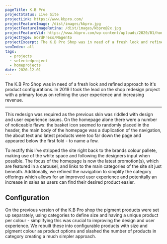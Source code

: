 ```yaml
---
pageTitle: K.B Pro
projectStatus: Live Site
projectLink: https://www.kbpro.com/
projectFeatureImage: /dist/images/kbpro.jpg
projectFeatureImageRetina: /dist/images/kbpro@2x.jpg 
projectFeatureVid: https://www.kbpro.com/wp-content/uploads/2020/01/homepage_video_large.mp4
projectType: WordPress/Magento
projectExcerpt: The K.B Pro Shop was in need of a fresh look and refined approach to it's product configurations. In 2019 I took the lead on the shop redesign project with a primary focus on refining the user experience and increasing revenue.
seoIndex: all
tags: 
  - projects
  - selectedproject
  - homeprojects
date: 2020-12-01
---
```


The K.B Pro Shop was in need of a fresh look and refined approach to it's product configurations. In 2019 I took the lead on the shop redesign project with a primary focus on refining the user experience and increasing revenue.

---

This redesign was required as the previous skin was riddled with design and user experience issues. On the homepage alone there were a number of noticeable flaws: the basket icon seemed to randomly placed in the header, the main body of the homepage was a duplication of the navigation, the about text and latest products were too far down the page and appeared below the first fold - to name a few.

To rectify this I've stripped the site right back to the brands colour pallete, making use of the white space and following the designers input when possible. The focus of the homepage is now the latest promotion(s), which are featured in a carousel, and links to the main categories of the site sit just beneath. Additonally, we refined the navigation to simplify the category offerings which allows for an improved user experience and potenitally an increase in sales as users can find their desired product easier.

## Configuration

On the previous version of the K.B Pro shop the pigment products were set up separately, using categories to define size and having a unique product per colour - simplifying this was crucial to improving the design and user experience. We rebuilt these into configurable products with size and pigment colour as product options and slashed the number of products in category creating a much simpler approach.
